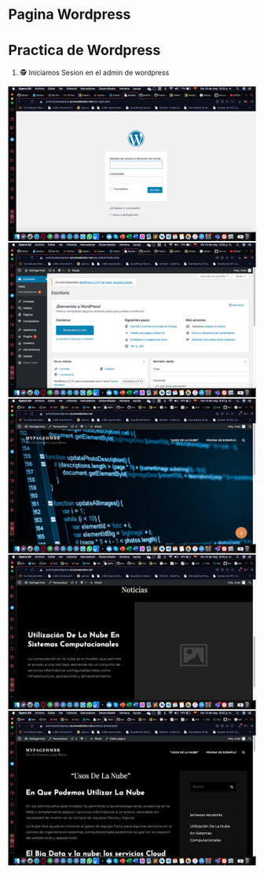 # Pagina Wordpress 
<h1> Practica de Wordpress</h1>

1. 🕵️ Iniciamos Sesion en el admin de wordpress

<img src="images/cap19.png" class="card-img-top" alt="...">

<img src="images/cap20.png" class="card-img-top" alt="...">

<img src="images/cap21.png" class="card-img-top" alt="...">

<img src="images/cap22.png" class="card-img-top" alt="...">

<img src="images/cap23.png" class="card-img-top" alt="...">

